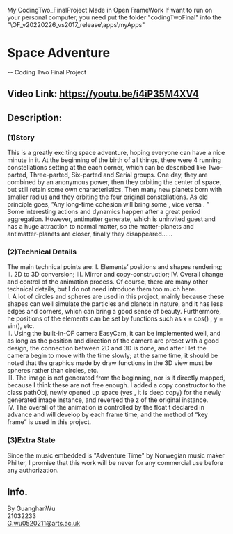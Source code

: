 My CodingTwo_FinalProject
Made in Open FrameWork 
If want to run on your personal computer, you need put the folder "codingTwoFinal" into the "\OF_v20220226_vs2017_release\apps\myApps\"

# Space Adventure
-- Coding Two Final Project
## Video Link: https://youtu.be/i4iP35M4XV4
## Description:  
### (1)Story  
This is a greatly exciting space adventure, hoping everyone can have a nice minute in it.
At the beginning of the birth of all things, there were 4 running constellations setting at the each corner, which can be described like Two-parted, Three-parted, Six-parted and Serial groups. One day, they are combined by an anonymous power, then they orbiting the center of space, but still retain some own characteristics. Then many new planets born with smaller radius and they orbiting the four original constellations. As old principle goes, ”Any long-time cohesion will bring some , vice versa . ” Some interesting actions and dynamics happen after a great period aggregation. However, antimatter generate, which is uninvited guest and has a huge attraction to normal matter, so the matter-planets and antimatter-planets are closer, finally they disappeared......  

### (2)Technical Details  
The main technical points are: I. Elements’ positions and shapes rendering; II. 2D to 3D conversion; III. Mirror and copy-constructior; IV. Overall change and control of the animation process. Of course, there are many other technical details, but I do not need introduce them too much here.  
I. A lot of circles and spheres are used in this project, mainly because these shapes can well simulate the particles and planets in nature, and it has less edges and corners, which can bring a good sense of beauty. Furthermore, he positions of the elements can be set by functions such as x = cos() , y = sin(), etc.  
II. Using the built-in-OF camera EasyCam, it can be implemented well, and as long as the position and direction of the camera are preset with a good design, the connection between 2D and 3D is done, and after I let the camera begin to move with the time slowly; at the same time, it should be noted that the graphics made by draw functions in the 3D view must be spheres rather than circles, etc.  
III. The image is not generated from the beginning, nor is it directly mapped, because I think these are not free enough. I added a copy constructor to the class pathObj, newly opened up space (yes , it is deep copy) for the newly generated image instance, and reversed the z of the original instance.  
IV. The overall of the animation is controlled by the float t declared in advance and will develop by each frame time, and the method of “key frame” is used in this project.    

### (3)Extra State  
Since the music embedded is "Adventure Time" by Norwegian music maker Philter, I promise that this work will be never for any commercial use before any authorization.

## Info.
By GuanghanWu  
21032233  
G.wu0520211@arts.ac.uk  
